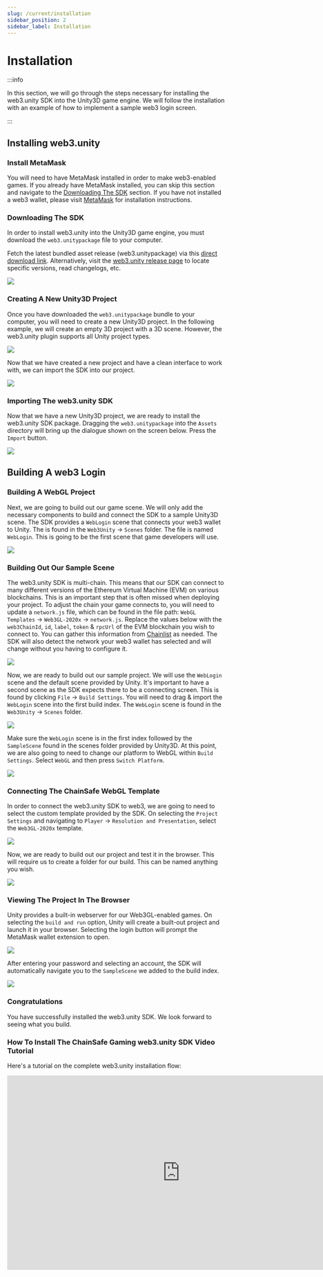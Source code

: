 ```yaml
---
slug: /current/installation
sidebar_position: 2
sidebar_label: Installation
---
```



# Installation

:::info

In this section, we will go through the steps necessary for installing the web3.unity SDK into the Unity3D game engine. We will follow the installation with an example of how to implement a sample web3 login screen.

:::

## Installing web3.unity

### Install MetaMask

You will need to have MetaMask installed in order to make web3-enabled games. If you already have MetaMask installed, you can skip this section and navigate to the [Downloading The SDK](#downloading-the-sdk) section. If you have not installed a web3 wallet, please visit [MetaMask](https://t.co/8UNUrkShG6) for installation instructions.&#x20;

### Downloading The SDK

In order to install web3.unity into the Unity3D game engine, you must download the `web3.unitypackage` file to your computer.

Fetch the latest bundled asset release (web3.unitypackage) via this [direct download link](https://github.com/ChainSafe/web3.unity/releases/latest/download/web3.unitypackage).  Alternatively, visit the [web3.unity release page](https://github.com/ChainSafe/web3.unity/releases) to locate specific versions, read changelogs, etc.

![](v2Assets/step3.png)

### Creating A New Unity3D Project

Once you have downloaded the `web3.unitypackage` bundle to your computer, you will need to create a new Unity3D project. In the following example, we will create an empty 3D project with a 3D scene. However, the web3.unity plugin supports all Unity project types. 

&#x20;

![](v2Assets/new_project.png)

Now that we have created a new project and have a clean interface to work with, we can import the SDK into our project.

![](v2Assets/step4.png)

### Importing The web3.unity SDK

Now that we have a new Unity3D project, we are ready to install the web3.unity SDK package. Dragging the `web3.unitypackage` into the `Assets` directory will bring up the dialogue shown on the screen below. Press the `Import` button.

![](v2Assets/step5.png)

## Building A web3 Login

### Building A WebGL Project

Next, we are going to build out our game scene. We will only add the necessary components to build and connect the SDK to a sample Unity3D scene. The SDK provides a `WebLogin` scene that connects your web3 wallet to Unity. The is found in the `Web3Unity` -> `Scenes` folder. The file is named `WebLogin`. This is going to be the first scene that game developers will use.

![](<v2Assets/WebLogin.png>)

### Building Out Our Sample Scene

The web3.unity SDK is multi-chain. This means that our SDK can connect to many different versions of the Ethereum Virtual Machine (EVM) on various blockchains. This is an important step that is often missed when deploying your project. To adjust the chain your game connects to, you will need to update a `network.js` file, which can be found in the file path: `WebGL Templates` -> `Web3GL-2020x` -> `network.js`. Replace the values below with the `web3ChainId`, `id`, `label`, `token` & `rpcUrl` of the EVM blockchain you wish to connect to. You can gather this information from [Chainlist](https://chainlist.org) as needed. The SDK will also detect the network your web3 wallet has selected and will change without you having to configure it.

&#x20;

![](<v2Assets/step7.png>)

Now, we are ready to build out our sample project. We will use the `WebLogin` scene and the default scene provided by Unity. It's important to have a second scene as the SDK expects there to be a connecting screen. This is found by clicking `File` -> `Build Settings`. You will need to drag & import the `WebLogin` scene into the first build index. The `WebLogin` scene is found in the `Web3Unity` -> `Scenes` folder.

![](v2Assets/WebLogin.png)

Make sure the `WebLogin` scene is in the first index followed by the `SampleScene` found in the scenes folder provided by Unity3D. At this point, we are also going to need to change our platform to WebGL within `Build Settings`. Select `WebGL` and then press `Switch Platform`.

![](v2Assets/step8.png)

### Connecting The ChainSafe WebGL Template

In order to connect the web3.unity SDK to web3, we are going to need to select the custom template provided by the SDK.  On selecting the `Project Settings` and navigating to `Player` -> `Resolution and Presentation`, select the `Web3GL-2020x` template.&#x20;

![](v2Assets/step9.png)

Now, we are ready to build out our project and test it in the browser. This will require us to create a folder for our build. This can be named anything you wish.

![](v2Assets/step10.png)

### Viewing The Project In The Browser

Unity provides a built-in webserver for our Web3GL-enabled games. On selecting the `build and run` option, Unity will create a built-out project and launch it in your browser. Selecting the login button will prompt the MetaMask wallet extension to open.&#x20;

![](v2Assets/sign_in_metamask.png)

After entering your password and selecting an account, the SDK will automatically navigate you to the `SampleScene` we added to the build index.

![](v2Assets/empty_login_scene.png)

### Congratulations

You have successfully installed the web3.unity SDK. We look forward to seeing what you build.

### How To Install The ChainSafe Gaming web3.unity SDK Video Tutorial

Here's a tutorial on the complete web3.unity installation flow: 
<iframe width="800" height="450" src="https://www.youtube.com/embed/9QtcXo_6izw?list=PLPn3rQCo3XrMkgAqFRtih9xGIKciD0b0N" title="How To Install The ChainSafe Gaming web3.unity SDK" frameborder="0" allow="accelerometer; autoplay; clipboard-write; encrypted-media; gyroscope; picture-in-picture; web-share" allowfullscreen></iframe>

